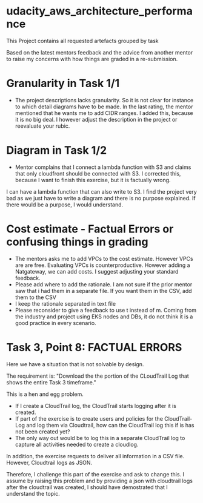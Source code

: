 # udacity_aws_architecture_performance
This Project contains all requested artefacts grouped by task

Based on the latest mentors feedback and the advice from another mentor to raise my concerns with how things are graded in a re-submission.

# Granularity in Task 1/1
* The project descriptions lacks granularity. So it is not clear for instance to which detail diagrams have to be made. In the last rating, the mentor mentioned that he wants me to add CIDR ranges. I added this, because it is no big deal. I however adjust the description in the project or reevaluate your rubic.

# Diagram in Task 1/2
* Mentor complains that I connect a lambda function with S3 and claims that only cloudfront should be connected with S3. I corrected this, because I want to finish this exercise, but it is factually wrong.

I can have a lambda function that can also write to S3. I find the project very bad as we just have to write a diagram and there is no purpose explained. If there would be a purpose, I would understand.

# Cost estimate - Factual Errors or confusing things in grading
* The mentors asks me to add VPCs to the cost estimate. However VPCs are are free. Evaluating VPCs is counterproductive. However adding a Natgateway, we can add costs. I suggest adjusting your standard feedback.
* Please add where to add the rationale. I am not sure if the prior mentor saw that i had them in a separate file. If you want them in the CSV, add them to the CSV
* I keep the rationale separated in text file
* Please reconsider to give a feedback to use t instead of m. Coming from the industry and project using EKS nodes and DBs, it do not think it is a good practice in every scenario.

# Task 3, Point 8: FACTUAL ERRORS
Here we have a situation that is not solvable by design.

The requirement is: "Download the the portion of the CLoudTrail Log that shows the entire Task 3 timeframe."

This is a hen and egg problem.
- If I create a CloudTrail log, the CloudTrail starts logging after it is created.
- If part of the exercise is to create users and policies for the CloudTrail-Log and log them via Cloudtrail, how can the CloudTrail log this if is has not been created yet?
- The only way out would be to log this in a separate CloudTrail log to capture all activities needed to create a cloudlog.

In addition, the exercise requests to deliver all information in a CSV file. However, Cloudtrail logs as JSON.

Therefore, I challenge this part of the exercise and ask to change this. I assume by raising this problem and by providing a json with cloudtrail logs after the cloudtrail was created, I should have demostrated that I understand the topic.